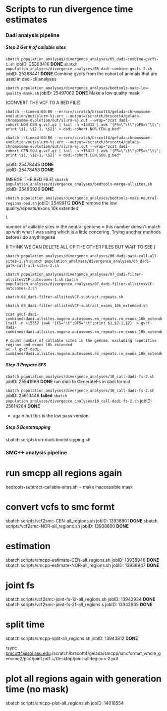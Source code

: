 # Scripts to run divergence time estimates

### Dadi analysis pipeline

##### Step 2 Get # of callable sites

`sbatch population_analyses/divergence_analyses/05_dadi-combine-gvcfs-1.sh`	jobID: 25388416	**DONE**
`sbatch population_analyses/divergence_analyses/05_dadi-combine-gvcfs-2.sh`	jobID: 25388441	**DONE**
Combine gvcfs from the cohort of animals that are used in dadi-cli analyses

`sbatch population_analyses/divergence_analyses/bedtools-make-low-quality-mask.sh`	jobID: 25497062	**DONE**
Make a low quality mask

(CONVERT THE VCF TO A BED FILE)
```shell
sbatch --time=4:00:00 --error=/scratch/brscott4/gelada-chromosome-evolution/out/slurm-%j.err --output=/scratch/brscott4/gelada-chromosome-evolution/out/slurm-%j.out --wrap="zcat dadi-cohort.NOR.CEN.g.vcf.gz | tail -n +15412 | awk '{FS=\"\t\";OFS=\"\t\"; print \$1, \$2-1, \$2}' > dadi-cohort.NOR.CEN.g.bed"

sbatch --time=4:00:00 --error=/scratch/brscott4/gelada-chromosome-evolution/out/slurm-%j.err --output=/scratch/brscott4/gelada-chromosome-evolution/out/slurm-%j.out --wrap="zcat dadi-cohort.CEN.SOU.g.vcf.gz | tail -n +15412 | awk '{FS=\"\t\";OFS=\"\t\"; print \$1, \$2-1, \$2}' > dadi-cohort.CEN.SOU.g.bed"
```
jobID: 25478445	**DONE**	
jobID: 25478453	**DONE**

(MERGE THE BED FILE)
`sbatch population_analyses/divergence_analyses/bedtools-merge-allsites.sh`	jobID: 25496926	**DONE**

`sbatch population_analyses/divergence_analyses/bedtools-make-neutral-regions-bed.sh`	jobID: 25499112	**DONE**
remove the low quality/repeats/exons 10k extended

```shell
l
```
number of callable sites in the neutral genome = this number doesn't match up with what I was using which is a little concering. 
Trying another methods before I do anythingelse 


(I THINK WE CAN DELETE ALL OF THE OTHER FILES BUT WAIT TO SEE )

`sbatch population_analyses/divergence_analyses/06_dadi-gatk-call-all-sites-1.sh`
`sbatch population_analyses/divergence_analyses/06_dadi-gatk-call-all-sites-2.sh`

`sbatch population_analyses/divergence_analyses/07_dadi-filter-allsitesVCF-autosomes-1.sh`
`sbatch population_analyses/divergence_analyses/07_dadi-filter-allsitesVCF-autosomes-2.sh`

`sbatch 08_dadi-filter-allsitesVCF-subtract_repeats.sh`

`sbatch 09_dadi-filter-allistesVCF-subtract_exons_10k_extended.sh`

```shell
zcat gvcf-dadi-combined/dadi.allsites.nogeno.autosomes.rm_repeats.rm_exons_10k_extended.vcf |tail -n +15352 |awk '{FS="\t";OFS="\t";print $1,$2-1,$2}' > gvcf-dadi-combined/dadi.allsites.nogeno.autosomes.rm_repeats.rm_exons_10k_extended.bed

# count number of callable sites in the genome, excluding repetitive regions and exons 10k extended
wc -l gvcf-dadi-combined/dadi.allsites.nogeno.autosomes.rm_repeats.rm_exons_10k_extended.bed

``` 





##### Step 3 Prepare SFS
`sbatch population_analyses/divergence_analyses/10_call-dadi-fs-2.sh`	jobID: 25541989	**DONE**
run dadi to GenerateFs in dadi format

`sbatch population_analyses/divergence_analyses/10_call-dadi-fs-2.sh`	jobID: 25613448	**failed**
`sbatch population_analyses/divergence_analyses/10_call-dadi-fs-2.sh`	jobID: 25614264	**DONE**
- again but this is the low pass version



##### Step 5 Bootstrapping
sbatch scripts/run-dadi-bootstrapping.sh


### SMC++ analysis pipeline

# run smcpp all regions again 
bedtools-subtract-callable-sites.sh = make inaccessible mask 
# convert vcfs to smc formt 
sbatch scripts/vcf2smc-CEN-all_regions.sh
jobID: 13938801 **DONE**
sbatch scripts/vcf2smc-NOR-all_regions.sh
jobID: 13938800 **DONE**
# estimation 
sbatch scripts/smcpp-estimate-CEN-all_regions.sh
jobID: 13938946 **DONE**
sbatch scripts/smcpp-estimate-NOR-all_regions.sh
jobID: 13938947 **DONE**
# joint fs 
sbatch scripts/vcf2smc-joint-fs-12-all_regions.sh
jobID: 13942934 **DONE**
sbatch scripts/vcf2smc-joint-fs-21-all_regions.s
jobID: 13942935 **DONE**
# split time
sbatch scripts/smcpp-split-all_regions.sh
jobID: 13943812 **DONE**


rsync brscott4@sol.asu.edu:/scratch/brscott4/gelada/smcpp/smcformat_whole_genome2/plot/joint.pdf ~/Desktop/joint-allRegions-2.pdf

# plot all regions again with generation time (no mask)
sbatch scripts/smcpp-plot-all_regions.sh
jobID: 14018554